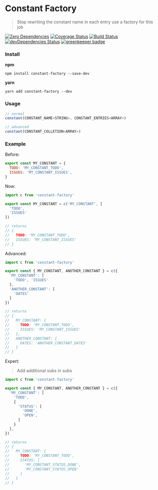 # Constant Factory

> Stop rewriting the constant name in each entry use a factory for this job

[![Zero Dependencies](https://img.shields.io/badge/zero-dependencies-brightgreen.svg)]()
[![Coverage Status](https://coveralls.io/repos/github/entwicklerstube/constant-factory/badge.svg?branch=master)](https://coveralls.io/github/entwicklerstube/constant-factory?branch=master)
[![Build Status](https://travis-ci.org/entwicklerstube/constant-factory.svg?branch=master)](https://travis-ci.org/entwicklerstube/constant-factory)
[![devDependencies Status](https://david-dm.org/entwicklerstube/constant-factory/dev-status.svg)](https://david-dm.org/entwicklerstube/constant-factory?type=dev)
[![greenkeeper badge](https://badges.greenkeeper.io/entwicklerstube/constant-factory.svg)](https://greenkeeper.io/)

### Install
**npm**
```
npm install constant-factory --save-dev
```

**yarn**
```
yarn add constant-factory --dev
```

### Usage
```js
// normal
constant(CONSTANT_NAME<STRING>, CONSTANT_ENTRIES<ARRAY>)

// advanced
constant(CONSTANT_COLLETION<ARRAY>)
```

### Example
Before:
```js
export const MY_CONSTANT = {
  TODO: 'MY_CONSTANT_TODO',
  ISSUES: 'MY_CONSTANT_ISSUES',
}
```

Now:
```js
import c from 'constant-factory'

export const MY_CONSTANT = c('MY_CONSTANT', [
  'TODO',
  'ISSUES'
])

// returns
// {
//   TODO: 'MY_CONSTANT_TODO',
//   ISSUES: 'MY_CONSTANT_ISSUES'
// }
```

Advanced:
```js
import c from 'constant-factory'

export const { MY_CONSTANT, ANOTHER_CONSTANT } = c({
  'MY_CONSTANT': [
    'TODO', 'ISSUES'
  ],
  'ANOTHER_CONSTANT': [
    'DATES'
  ]
})

// returns
// {
//   MY_CONSTANT: {
//     TODO: 'MY_CONSTANT_TODO',
//     ISSUES: 'MY_CONSTANT_ISSUES'
//   },
//   ANOTHER_CONSTANT: {
//     DATES: 'ANOTHER_CONSTANT_DATES'
//   }
// }
```

Expert:
> Add additional subs in subs
```js
import c from 'constant-factory'

export const { MY_CONSTANT, ANOTHER_CONSTANT } = c({
  'MY_CONSTANT': [
    'TODO',
    {
      'STATUS': [
        'DONE',
        'OPEN',
      ]
    }
  ],
})

// returns
// {
//   MY_CONSTANT: {
//     TODO: 'MY_CONSTANT_TODO',
//     STATUS: [
//       'MY_CONSTANT_STATUS_DONE',
//       'MY_CONSTANT_STATUS_OPEN'
//     ]
//   }
// }
```
